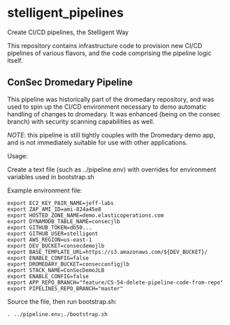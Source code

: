 stelligent\_pipelines
=====================

Create CI/CD pipelines, the Stelligent Way

This repository contains infrastructure code to provision new
CI/CD pipelines of various flavors, and the code comprising
the pipeline logic itself.

ConSec Dromedary Pipeline
-------------------------

This pipeline was historically part of the dromedary repository,
and was used to spin up the CI/CD environment necessary to demo
automatic handling of changes to dromedary. It was enhanced
(being on the consec branch) with security scanning capabilities
as well.

*NOTE*: this pipeline is still tightly couples with the Dromedary
demo app, and is not immediately suitable for use with other
applications.

Usage:

Create a text file (such as ../pipeline.env) with overrides for
environment variables used in bootstrap.sh

Example environment file:

    export EC2_KEY_PAIR_NAME=jeff-labs
    export ZAP_AMI_ID=ami-824a45e8
    export HOSTED_ZONE_NAME=demo.elasticoperations.com
    export DYNAMODB_TABLE_NAME=consecjlb
    export GITHUB_TOKEN=db50...
    export GITHUB_USER=stelligent
    export AWS_REGION=us-east-1
    export DEV_BUCKET=consecdemojlb
    export BASE_TEMPLATE_URL=https://s3.amazonaws.com/${DEV_BUCKET}/
    export ENABLE_CONFIG=false
    export DROMEDARY_BUCKET=consecconfigjlb
    export STACK_NAME=ConSecDemoJLB
    export ENABLE_CONFIG=false
    export APP_REPO_BRANCH="feature/CS-54-delete-pipeline-code-from-repo"
    export PIPELINES_REPO_BRANCH="master"

Source the file, then run bootstrap.sh:

    . ../pipeline.env;./bootstrap.sh
